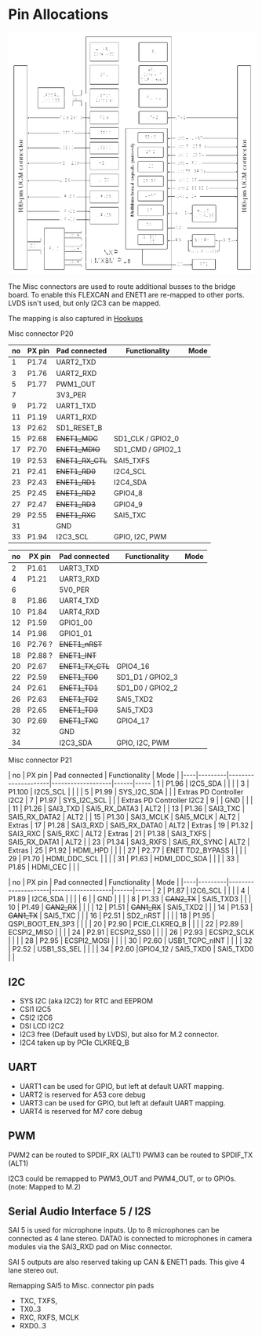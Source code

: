 # Pin Allocations

![UCM iMX8M SoM block diagram](./refs/Compulab/UCM-iMX8M-Plus-System-on-Module-block-diagram.png)

The Misc connectors are used to route additional busses to the bridge board.
To enable this FLEXCAN and ENET1 are re-mapped to other ports. LVDS isn't used, but only I2C3 can be mapped.

The mapping is also captured in [Hookups](./datasheets/i.MX8/ucm-imx8plus_p1_p2_hookups.pdf)


Misc connector P20

| no | PX pin  | Pad connected       | Functionality     | Mode
|----|---------|---------------------|-------------------|------
| 1  | P1.74   | UART2_TXD           |                   |
| 3  | P1.76   | UART2_RXD           |                   |
| 5  | P1.77   | PWM1_OUT            |                   |
| 7  |         | 3V3_PER             |                   |
| 9  | P1.72   | UART1_TXD           |                   |
| 11 | P1.19   | UART1_RXD           |                   |
| 13 | P2.62   | SD1_RESET_B         |                   |
| 15 | P2.68   | ~~ENET1_MDC~~       | SD1_CLK / GPIO2_0 |
| 17 | P2.70   | ~~ENET1_MDIO~~      | SD1_CMD / GPIO2_1 |
| 19 | P2.53   | ~~ENET1_RX_CTL~~    | SAI5_TXFS         |
| 21 | P2.41   | ~~ENET1_RD0~~       | I2C4_SCL          |
| 23 | P2.43   | ~~ENET1_RD1~~       | I2C4_SDA          |
| 25 | P2.45   | ~~ENET1_RD2~~       | GPIO4_8           |
| 27 | P2.47   | ~~ENET1_RD3~~       | GPIO4_9           |
| 29 | P2.55   | ~~ENET1_RXC~~       | SAI5_TXC          |
| 31 |         | GND                 |                   |
| 33 | P1.94   | I2C3_SCL            | GPIO, I2C, PWM    |

| no | PX pin  | Pad connected       | Functionality     | Mode
|----|---------|---------------------|-------------------|------
| 2  | P1.61   | UART3_TXD           |                   |
| 4  | P1.21   | UART3_RXD           |                   |
| 6  |         | 5V0_PER             |                   |
| 8  | P1.86   | UART4_TXD           |                   |
| 10 | P1.84   | UART4_RXD           |                   |
| 12 | P1.59   | GPIO1_00            |                   |
| 14 | P1.98   | GPIO1_01            |                   |
| 16 | P2.76 ? | ~~ENET1_nRST~~      |                   |
| 18 | P2.88 ? | ~~ENET1_INT~~       |                   |
| 20 | P2.67   | ~~ENET1_TX_CTL~~    | GPIO4_16          |
| 22 | P2.59   | ~~ENET1_TD0~~       | SD1_D1 / GPIO2_3  |
| 24 | P2.61   | ~~ENET1_TD1~~       | SD1_D0 / GPIO2_2  |
| 26 | P2.63   | ~~ENET1_TD2~~       | SAI5_TXD2         |
| 28 | P2.65   | ~~ENET1_TD3~~       | SAI5_TXD3         |
| 30 | P2.69   | ~~ENET1_TXC~~       | GPIO4_17          |
| 32 |         | GND                 |                   |
| 34 |         | I2C3_SDA            | GPIO, I2C, PWM    |



Misc connector P21

| no | PX pin  | Pad connected       | Functionality     | Mode |
|----|---------|---------------------|-------------------|------|-----
| 1  | P1.96   | I2C5_SDA            |                   |      | 
| 3  | P1.100  |  I2C5_SCL           |                   |      | 
| 5  | P1.99   |  SYS_I2C_SDA        |                   |      | Extras PD Controller I2C2
| 7  | P1.97   |  SYS_I2C_SCL        |                   |      | Extras PD Controller I2C2 
| 9  |         |  GND                |                   |      | 
| 11 | P1.26   |  SAI3_TXD           |  SAI5_RX_DATA3    | ALT2      | 
| 13 | P1.36   |  SAI3_TXC           |  SAI5_RX_DATA2    | ALT2      | 
| 15 | P1.30   |  SAI3_MCLK          |  SAI5_MCLK        | ALT2      | Extras 
| 17 | P1.28   |  SAI3_RXD           |  SAI5_RX_DATA0    | ALT2      | Extras 
| 19 | P1.32   |  SAI3_RXC           |  SAI5_RXC         | ALT2      | Extras
| 21 | P1.38   |  SAI3_TXFS          |  SAI5_RX_DATA1    | ALT2      | 
| 23 | P1.34   |  SAI3_RXFS          |  SAI5_RX_SYNC     | ALT2      | Extras 
| 25 | P1.92   |  HDMI_HPD           |                   |      | 
| 27 | P2.77   |  ENET TD2_BYPASS    |                   |      | 
| 29 | P1.70   |  HDMI_DDC_SCL       |                   |      | 
| 31 | P1.63   |  HDMI_DDC_SDA       |                   |      | 
| 33 | P1.85   |  HDMI_CEC           |                   |      | 

| no | PX pin  | Pad connected       | Functionality     | Mode |
|----|---------|---------------------|-------------------|------|-----
| 2  | P1.87   |   I2C6_SCL          |                   |      | 
| 4  | P1.89   |   I2C6_SDA          |                   |      | 
| 6  |         |   GND               |                   |      | 
| 8  | P1.33   |  ~~CAN2_TX~~        | SAI5_TXD3         |      | 
| 10 | P1.49   |  ~~CAN2_RX~~        |                   |      | 
| 12 | P1.51   |  ~~CAN1_RX~~        | SAI5_TXD2         |      | 
| 14 | P1.53   |  ~~CAN1_TX~~        | SAI5_TXC          |      | 
| 16 | P2.51   |  SD2_nRST           |                   |      | 
| 18 | P1.95   |  QSPI_BOOT_EN_3P3   |                   |      | 
| 20 | P2.90   |  PCIE_CLKREQ_B      |                   |      | 
| 22 | P2.89   |  ECSPI2_MISO        |                   |      | 
| 24 | P2.91   |  ECSPI2_SS0         |                   |      | 
| 26 | P2.93   |  ECSPI2_SCLK        |                   |      | 
| 28 | P2.95   |  ECSPI2_MOSI        |                   |      | 
| 30 | P2.60   |  USB1_TCPC_nINT     |                   |      | 
| 32 | P2.52   |  USB1_SS_SEL        |                   |      | 
| 34 | P2.60   |GPIO4_12 / SAI5_TXD0 | SAI5_TXD0        |      | 



## I2C

- SYS I2C (aka I2C2) for RTC and EEPROM
- CSI1 I2C5
- CSI2 I2C6
- DSI LCD I2C2
- I2C3 free (Default used by LVDS), but also for M.2 connector.
- I2C4 taken up by PCIe CLKREQ_B


## UART

- UART1 can be used for GPIO, but left at default UART mapping.
- UART2 is reserved for A53 core debug
- UART3 can be used for GPIO, but left at default UART mapping.
- UART4 is reserved for M7 core debug


## PWM

PWM2 can be routed to SPDIF_RX (ALT1)
PWM3 can be routed to SPDIF_TX (ALT1)

I2C3 could be remapped to PWM3_OUT and PWM4_OUT, or to GPIOs. (note: Mapped to M.2)


## Serial Audio Interface 5 / I2S

SAI 5 is used for microphone inputs. Up to 8 microphones can be connected
as 4 lane stereo. DATA0 is connected to microphones in camera modules
via the SAI3_RXD pad on Misc connector.

SAI 5 outputs are also reserved taking up CAN & ENET1 pads. This give 4 lane stereo out.

Remapping SAI5 to Misc. connector  pin pads

- TXC, TXFS,
- TX0..3
- RXC, RXFS, MCLK
- RXD0..3

